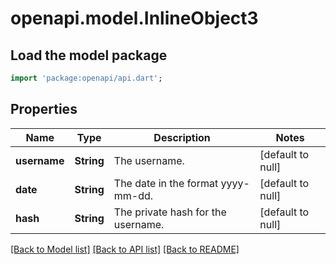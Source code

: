 # openapi.model.InlineObject3

## Load the model package
```dart
import 'package:openapi/api.dart';
```

## Properties
Name | Type | Description | Notes
------------ | ------------- | ------------- | -------------
**username** | **String** | The username. | [default to null]
**date** | **String** | The date in the format yyyy-mm-dd. | [default to null]
**hash** | **String** | The private hash for the username. | [default to null]

[[Back to Model list]](../README.md#documentation-for-models) [[Back to API list]](../README.md#documentation-for-api-endpoints) [[Back to README]](../README.md)


